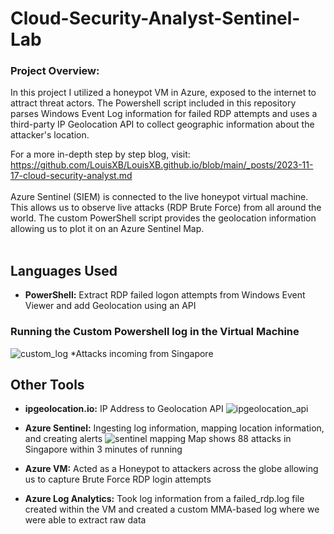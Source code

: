 # Cloud-Security-Analyst-Sentinel-Lab

### Project Overview:
In this project I utilized a honeypot VM in Azure, exposed to the internet to attract threat actors. The Powershell script included in this repository parses Windows Event Log information for failed RDP attempts and uses a third-party IP Geolocation API to collect geographic information about the attacker's location.

For a more in-depth step by step blog, visit: https://github.com/LouisXB/LouisXB.github.io/blob/main/_posts/2023-11-17-cloud-security-analyst.md
</b>
<br />
<br />
Azure Sentinel (SIEM) is connected to the live honeypot virtual machine. This allows us to observe live attacks (RDP Brute Force) from all around the world. The custom PowerShell script provides the geolocation information allowing us to plot it on an Azure Sentinel Map.
</b>
<br />
<br />
<h2>Languages Used</h2>

- <b>PowerShell:</b> Extract RDP failed logon attempts from Windows Event Viewer and add Geolocation using an API

### Running the Custom Powershell log in the Virtual Machine
![custom_log](https://github.com/LouisXB/Cloud-Security-Sentinel-Lab/assets/115196076/404879d9-f678-4b26-96bf-dd2bf486bdc0)
*Attacks incoming from Singapore


<h2>Other Tools</h2>

- <b>ipgeolocation.io:</b> IP Address to Geolocation API
![ipgeolocation_api](https://github.com/LouisXB/Cloud-Security-Sentinel-Lab/assets/115196076/3d2773a8-1d3e-48d1-b11f-4adf0081b15e)

- <b>Azure Sentinel:</b> Ingesting log information, mapping location information, and creating alerts
![sentinel mapping](https://github.com/LouisXB/Cloud-Security-Sentinel-Lab/assets/115196076/3729b777-0196-43fc-97ab-337c896488d0)
Map shows 88 attacks in Singapore within 3 minutes of running

- <b>Azure VM:</b> Acted as a Honeypot to attackers across the globe allowing us to capture Brute Force RDP login attempts
- <b>Azure Log Analytics:</b> Took log information from a failed_rdp.log file created within the VM and created a custom MMA-based log where we were able to extract raw data 



